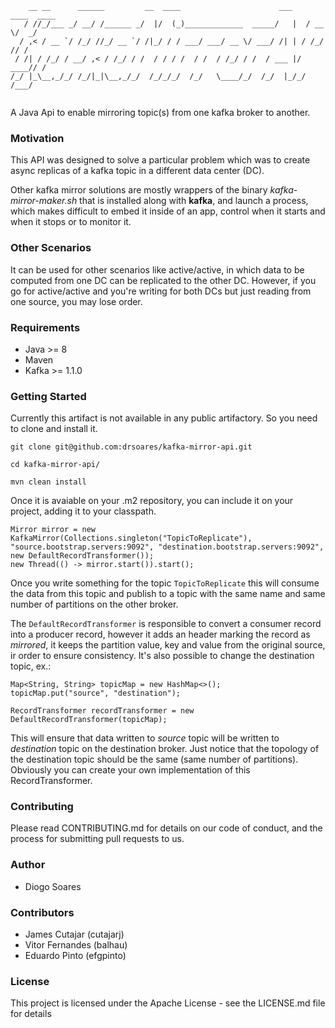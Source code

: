 ```
    __ __      ______         __  ____                      ___    ____  ____
   / //_/___ _/ __/ /______ _/  |/  (_)_____________  _____/   |  / __ \/  _/
  / ,< / __ `/ /_/ //_/ __ `/ /|_/ / / ___/ ___/ __ \/ ___/ /| | / /_/ // /  
 / /| / /_/ / __/ ,< / /_/ / /  / / / /  / /  / /_/ / /  / ___ |/ ____// /   
/_/ |_\__,_/_/ /_/|_|\__,_/_/  /_/_/_/  /_/   \____/_/  /_/  |_/_/   /___/   
    
```                                                                         
A Java Api to enable mirroring topic(s) from one kafka broker to another.

### Motivation

This API was designed to solve a particular problem which was to create async replicas of a kafka topic in a different data center (DC).

Other kafka mirror solutions are mostly wrappers of the binary _kafka-mirror-maker.sh_ that is installed along with **kafka**, 
and launch a process, which makes difficult to embed it inside of an app, control when it starts and when it stops or to monitor it.

### Other Scenarios 

It can be used for other scenarios like active/active, in which data to be computed from one DC can be replicated to the other DC. 
However, if you go for active/active and you're writing for both DCs but just reading from one source, you may lose order.


### Requirements

* Java >= 8
* Maven
* Kafka >= 1.1.0

### Getting Started

Currently this artifact is not available in any public artifactory. So you need to clone and install it.

    git clone git@github.com:drsoares/kafka-mirror-api.git
    
    cd kafka-mirror-api/
    
    mvn clean install
    
Once it is avaiable on your .m2 repository, you can include it on your project, adding it to your classpath.

    Mirror mirror = new KafkaMirror(Collections.singleton("TopicToReplicate"), "source.bootstrap.servers:9092", "destination.bootstrap.servers:9092", new DefaultRecordTransformer());
    new Thread(() -> mirror.start()).start();
    
Once you write something for the topic ``TopicToReplicate`` this will consume the data from this topic and publish to a 
topic with the same name and same number of partitions on the other broker.

The `DefaultRecordTransformer` is responsible to convert a consumer record into a producer record, however it adds an header 
marking the record as _mirrored_, it keeps the partition value, key and value from the original source, ir order to ensure consistency.
It's also possible to change the destination topic, ex.:

    Map<String, String> topicMap = new HashMap<>();
    topicMap.put("source", "destination");
    
    RecordTransformer recordTransformer = new DefaultRecordTransformer(topicMap);
    
This will ensure that data written to _source_ topic will be written to _destination_ topic on the destination broker.
Just notice that the topology of the destination topic should be the same (same number of partitions).
Obviously you can create your own implementation of this RecordTransformer.

### Contributing

Please read CONTRIBUTING.md for details on our code of conduct, and the process for submitting pull requests to us.

### Author

+ Diogo Soares

### Contributors

+ James Cutajar (cutajarj)
+ Vitor Fernandes (balhau)
+ Eduardo Pinto (efgpinto)

### License

This project is licensed under the Apache License - see the LICENSE.md file for details

